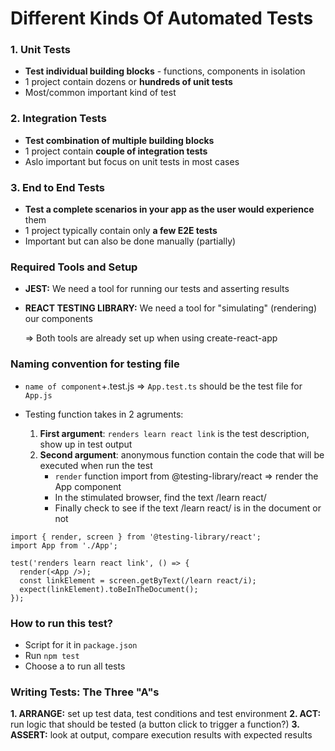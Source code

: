 # Different Kinds Of Automated Tests

### 1. Unit Tests

- **Test individual building blocks** - functions, components in isolation
- 1 project contain dozens or **hundreds of unit tests**
- Most/common important kind of test

### 2. Integration Tests

- **Test combination of multiple building blocks**
- 1 project contain **couple of integration tests**
- Aslo important but focus on unit tests in most cases

### 3. End to End Tests

- **Test a complete scenarios in your app as the user would experience** them
- 1 project typically contain only **a few E2E tests**
- Important but can also be done manually (partially)

### Required Tools and Setup

- **JEST:** We need a tool for running our tests and asserting results
- **REACT TESTING LIBRARY:** We need a tool for "simulating" (rendering) our components

  => Both tools are already set up when using create-react-app

### Naming convention for testing file

- `name of component`+.test.js => `App.test.ts` should be the test file for `App.js`

- Testing function takes in 2 agruments:
  1. **First argument**: `renders learn react link` is the test description, show up in test output
  2. **Second argument**: anonymous function contain the code that will be executed when run the test
     - `render` function import from @testing-library/react => render the App component
     - In the stimulated browser, find the text /learn react/
     - Finally check to see if the text /learn react/ is in the document or not

```
import { render, screen } from '@testing-library/react';
import App from './App';

test('renders learn react link', () => {
  render(<App />);
  const linkElement = screen.getByText(/learn react/i);
  expect(linkElement).toBeInTheDocument();
});
```

### How to run this test?

- Script for it in `package.json`
- Run `npm test`
- Choose a to run all tests

### Writing Tests: The Three "A"s

**1. ARRANGE:** set up test data, test conditions and test environment
**2. ACT:** run logic that should be tested (a button click to trigger a function?)
**3. ASSERT:** look at output, compare execution results with expected results
